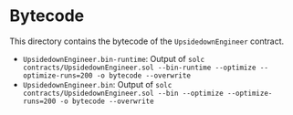 # Bytecode

This directory contains the bytecode of the `UpsidedownEngineer` contract.

- `UpsidedownEngineer.bin-runtime`: Output of `solc contracts/UpsidedownEngineer.sol --bin-runtime --optimize --optimize-runs=200 -o bytecode --overwrite`
- `UpsidedownEngineer.bin`: Output of `solc contracts/UpsidedownEngineer.sol --bin --optimize --optimize-runs=200 -o bytecode --overwrite`
